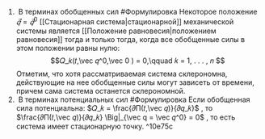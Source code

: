 1)  В терминах обобщенных сил
#Формулировка 
Некоторое положение $\vec 𝑞 = \vec 𝑞^0$ [[Стационарная система|стационарной]] механической системы является [[Положение равновесия|положением равновесия]] тогда и только тогда, когда все обобщенные силы в этом положении равны нулю: $$𝑄_𝑘(𝑡,\vec 𝑞^0,\vec 0 ) = 0,\qquad 𝑘 = 1, . . . , 𝑛 $$Отметим, что хотя рассматриваемая система склерономна, действующие
на нее обобщенные силы могут зависеть от времени, причем сама система
останется склерономной.
2)  В терминах потенциальных сил
#Формулировка 
Если обобщенная сила потенциальна: $𝑄_𝑘 = \frac{𝜕П(𝑡,\vec 𝑞)}{𝜕𝑞_𝑘}$ , то $\frac{𝜕П(𝑡,\vec 𝑞)}{𝜕𝑞_𝑘} \Big|_{\vec q = \vec 𝑞^0} = 0$ , то есть система имеет стационарную точку. ^10e75c